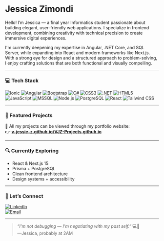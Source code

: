 # Jessica Zimondi

Hello! I’m Jessica — a final year Informatics student passionate about building elegant, user-friendly web applications. I specialize in frontend development, combining creativity with technical precision to create immersive digital experiences.

I'm currently deepening my expertise in Angular, .NET Core, and SQL Server, while expanding into React and modern frameworks like Next.js. With a strong eye for design and a structured approach to problem-solving, I enjoy crafting solutions that are both functional and visually compelling.


---

### 💻 Tech Stack

![Ionic](https://img.shields.io/badge/-Ionic-3880FF?style=flat-square&logo=ionic&logoColor=white)
![Angular](https://img.shields.io/badge/-Angular-DD0031?style=flat-square&logo=angular&logoColor=white)
![Bootstrap](https://img.shields.io/badge/-Bootstrap-7952B3?style=flat-square&logo=bootstrap&logoColor=white)
![C#](https://img.shields.io/badge/-CSharp-239120?style=flat-square&logo=csharp&logoColor=white)
![CSS3](https://img.shields.io/badge/-CSS3-1572B6?style=flat-square&logo=css3&logoColor=white)
![.NET](https://img.shields.io/badge/-.NET-512BD4?style=flat-square&logo=dotnet&logoColor=white)
![HTML5](https://img.shields.io/badge/-HTML5-E34F26?style=flat-square&logo=html5&logoColor=white)
![JavaScript](https://img.shields.io/badge/-JavaScript-F7DF1E?style=flat-square&logo=javascript&logoColor=black)
![MSSQL](https://img.shields.io/badge/-SQLServer-CC2927?style=flat-square&logo=microsoftsqlserver&logoColor=white)
![Node.js](https://img.shields.io/badge/-Node.js-339933?style=flat-square&logo=nodedotjs&logoColor=white)
![PostgreSQL](https://img.shields.io/badge/-PostgreSQL-336791?style=flat-square&logo=postgresql&logoColor=white)
![React](https://img.shields.io/badge/-React-61DAFB?style=flat-square&logo=react&logoColor=black)
![Tailwind CSS](https://img.shields.io/badge/-Tailwind-06B6D4?style=flat-square&logo=tailwindcss&logoColor=white)

---

### 📂 Featured Projects

🧩 All my projects can be viewed through my portfolio website:  
👉 **[v-jessie-z.github.io/VJZ-Projects.github.io](https://v-jessie-z.github.io/VJZ-Projects.github.io/)**

---

### 🔍 Currently Exploring
- React & Next.js 15
- Prisma + PostgreSQL
- Clean frontend architecture
- Design systems + accessibility

---

### 🤝 Let’s Connect

[![LinkedIn](https://img.shields.io/badge/-LinkedIn-0077B5?style=flat-square&logo=linkedin)](https://www.linkedin.com/in/varaidzo-jessica-zimondi-226666237/)  
[![Email](https://img.shields.io/badge/-Email-D14836?style=flat-square&logo=gmail&logoColor=white)](mailto:vjzimondi@hotmail.com)

---

> _“I'm not debugging — I'm negotiating with my past self.”_ 💻🧠  
> —Jessica, probably at 2AM

